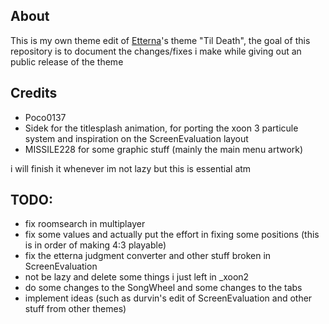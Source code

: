 ## About 

This is my own theme edit of [Etterna](https://github.com/etternagame/etterna)'s theme "Til Death", the goal of this repository is to document the changes/fixes i make while giving out an public release of the theme 

## Credits

- Poco0137
- Sidek for the titlesplash animation, for porting the xoon 3 particule system and inspiration on the ScreenEvaluation layout
- MISSILE228 for some graphic stuff (mainly the main menu artwork)
  
i will finish it whenever im not lazy but this is essential atm 

## TODO:

- fix roomsearch in multiplayer
- fix some values and actually put the effort in fixing some positions (this is in order of making 4:3 playable)
- fix the etterna judgment converter and other stuff broken in ScreenEvaluation
- not be lazy and delete some things i just left in _xoon2
- do some changes to the SongWheel and some changes to the tabs
- implement ideas (such as durvin's edit of ScreenEvaluation and other stuff from other themes)
